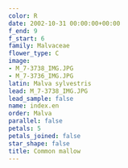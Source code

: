 ```yaml
---
color: R
date: 2002-10-31 00:00:00+00:00
f_end: 9
f_start: 6
family: Malvaceae
flower_type: C
image:
- M_7-3738_IMG.JPG
- M_7-3736_IMG.JPG
latin: Malva sylvestris
lead: M_7-3738_IMG.JPG
lead_sample: false
name: index.en
order: Malva
parallel: false
petals: 5
petals_joined: false
star_shape: false
title: Common mallow
---
```


